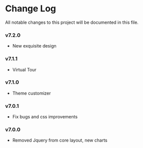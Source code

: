 # Change Log
All notable changes to this project will be documented in this file.

### v7.2.0
- New exquisite design

### v7.1.1
- Virtual Tour

### v7.1.0
- Theme customizer

### v7.0.1
- Fix bugs and css improvements

### v7.0.0
- Removed Jquery from core layout, new charts